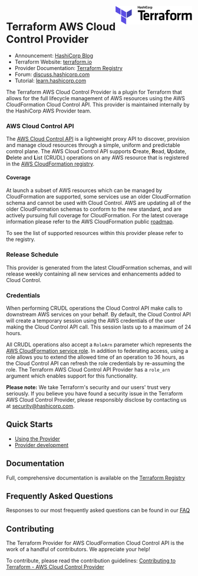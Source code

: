 <a href="https://terraform.io">
    <img src=".github/terraform_logo.svg" alt="Terraform logo" title="Terraform" align="right" height="50" />
</a>

# Terraform AWS Cloud Control Provider

- Announcement: [HashiCorp Blog](https://www.hashicorp.com/blog/announcing-terraform-aws-cloud-control-provider-tech-preview)
- Terraform Website: [terraform.io](https://terraform.io)
- Provider Documentation: [Terraform Registry](https://registry.terraform.io/providers/hashicorp/awscc/latest)
- Forum: [discuss.hashicorp.com](https://discuss.hashicorp.com/c/terraform-providers/tf-awscc/)
- Tutorial: [learn.hashicorp.com](https://learn.hashicorp.com/tutorials/terraform/aws-cloud-control)

The Terraform AWS Cloud Control Provider is a plugin for Terraform that allows for the full lifecycle management of AWS resources using the AWS CloudFormation Cloud Control API.
This provider is maintained internally by the HashiCorp AWS Provider team.

### AWS Cloud Control API

The [AWS Cloud Control API](https://docs.aws.amazon.com/cloudcontrolapi) is a lightweight proxy API to discover, provision and manage cloud resources through a simple, uniform and predictable control plane.
The AWS Cloud Control API supports **C**reate, **R**ead, **U**pdate, **D**elete and **L**ist (CRUDL) operations on any AWS resource that is registered in the [AWS CloudFormation registry](https://docs.aws.amazon.com/AWSCloudFormation/latest/UserGuide/registry.html).

#### Coverage

At launch a subset of AWS resources which can be managed by CloudFormation are supported, some services use an older CloudFormation schema and cannot be used with Cloud Control. AWS are updating all of the older CloudFormation schemas to conform to the new standard, and are actively pursuing full coverage for CloudFormation. For the latest coverage information please refer to the AWS CloudFormation public [roadmap](https://github.com/aws-cloudformation/cloudformation-coverage-roadmap/projects/1).

To see the list of supported resources within this provider please refer to the registry.

### Release Schedule

This provider is generated from the latest CloudFormation schemas, and will release weekly containing all new services and enhancements added to Cloud Control.

### Credentials

When performing CRUDL operations the Cloud Control API make calls to downstream AWS services on your behalf. By default, the Cloud Control API will create a temporary session using the AWS credentials of the user making the Cloud Control API call. This session lasts up to a maximum of 24 hours.

All CRUDL operations also accept a `RoleArn` parameter which represents the [AWS CloudFormation service role](https://docs.aws.amazon.com/AWSCloudFormation/latest/UserGuide/using-iam-servicerole.html). In addition to federating access, using a role allows you to extend the allowed time of an operation to 36 hours, as the Cloud Control API can refresh the role credentials by re-assuming the role. The Terraform AWS Cloud Control API Provider has a `role_arn` argument which enables support for this functionality.

**Please note:** We take Terraform's security and our users' trust very seriously. If you believe you have found a security issue in the Terraform AWS Cloud Control Provider, please responsibly disclose by contacting us at security@hashicorp.com.

## Quick Starts

- [Using the Provider](https://learn.hashicorp.com/tutorials/terraform/aws-cloud-control)
- [Provider development](contributing/DEVELOPMENT.md)

## Documentation

Full, comprehensive documentation is available on the [Terraform Registry](https://registry.terraform.io/providers/hashicorp/awscc/latest)

## Frequently Asked Questions

Responses to our most frequently asked questions can be found in our [FAQ](contributing/FAQ.md )

## Contributing

The Terraform Provider for AWS CloudFormation Cloud Control API is the work of a handful of contributors. We appreciate your help!

To contribute, please read the contribution guidelines: [Contributing to Terraform - AWS Cloud Control Provider](contributing/CONTRIBUTING.md)
